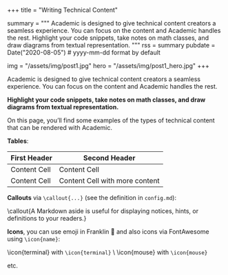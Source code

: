 +++
title = "Writing Technical Content"

summary = """
  Academic is designed to give technical content creators a seamless experience. You can focus on the content and Academic handles the rest. Highlight your code snippets, take notes on math classes, and draw diagrams from textual representation.
  """
rss = summary
pubdate = Date("2020-08-05") # yyyy-mm-dd format by default

img = "/assets/img/post1.jpg"
hero = "/assets/img/post1_hero.jpg"
+++

Academic is designed to give technical content creators a seamless experience. You can focus on the content and Academic handles the rest.

**Highlight your code snippets, take notes on math classes, and draw diagrams from textual representation.**

On this page, you’ll find some examples of the types of technical content that can be rendered with Academic.


**Tables**:

| First Header  | Second Header |
| ------------- | ------------- |
| Content Cell  | Content Cell  |
| Content Cell  | Content Cell with more content |

**Callouts** via `\callout{...}` (see the definition in `config.md`):

\callout{A Markdown aside is useful for displaying notices, hints, or definitions to your readers.}

**Icons**, you can use emoji in Franklin 🚚 and also icons via FontAwesome using `\icon{name}`:

\icon{terminal} with `\icon{terminal}` \\
\icon{mouse} with `\icon{mouse}`

etc.
